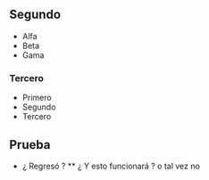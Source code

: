 ## Segundo

* Alfa
* Beta
* Gama

### Tercero

* Primero
* Segundo
* Tercero

## Prueba

* ¿ Regresó ?
** ¿ Y esto funcionará ? o tal vez no